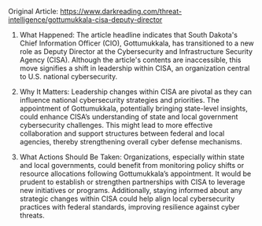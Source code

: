 Original Article: https://www.darkreading.com/threat-intelligence/gottumukkala-cisa-deputy-director

1) What Happened:
The article headline indicates that South Dakota's Chief Information Officer (CIO), Gottumukkala, has transitioned to a new role as Deputy Director at the Cybersecurity and Infrastructure Security Agency (CISA). Although the article's contents are inaccessible, this move signifies a shift in leadership within CISA, an organization central to U.S. national cybersecurity.

2) Why It Matters:
Leadership changes within CISA are pivotal as they can influence national cybersecurity strategies and priorities. The appointment of Gottumukkala, potentially bringing state-level insights, could enhance CISA’s understanding of state and local government cybersecurity challenges. This might lead to more effective collaboration and support structures between federal and local agencies, thereby strengthening overall cyber defense mechanisms.

3) What Actions Should Be Taken:
Organizations, especially within state and local governments, could benefit from monitoring policy shifts or resource allocations following Gottumukkala’s appointment. It would be prudent to establish or strengthen partnerships with CISA to leverage new initiatives or programs. Additionally, staying informed about any strategic changes within CISA could help align local cybersecurity practices with federal standards, improving resilience against cyber threats.